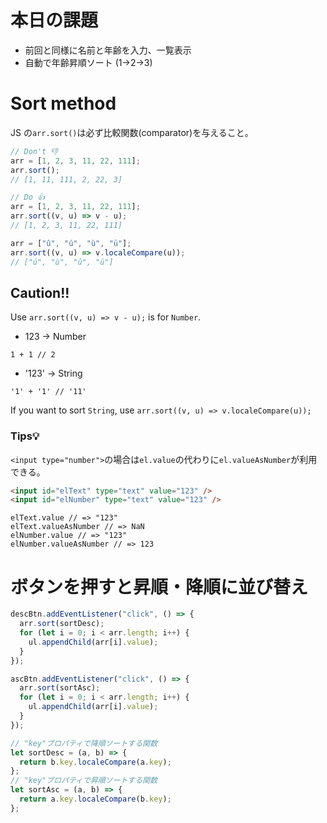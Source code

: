 # 本日の課題

- 前回と同様に名前と年齢を入力、一覧表示
- 自動で年齢昇順ソート (1→2→3)

# Sort method

JS の`arr.sort()`は必ず比較関数(comparator)を与えること。

```js
// Don't 👎
arr = [1, 2, 3, 11, 22, 111];
arr.sort();
// [1, 11, 111, 2, 22, 3]

// Do 👍
arr = [1, 2, 3, 11, 22, 111];
arr.sort((v, u) => v - u);
// [1, 2, 3, 11, 22, 111]

arr = ["û", "ú", "ù", "ü"];
arr.sort((v, u) => v.localeCompare(u));
// ["ú", "ù", "û", "ü"]
```

## Caution!!

Use `arr.sort((v, u) => v - u);` is for `Number`.

- 123 -> Number

```JS
1 + 1 // 2
```

- '123' -> String

```JS
'1' + '1' // '11'
```

If you want to sort `String`, use `arr.sort((v, u) => v.localeCompare(u));`

### Tips💡

`<input type="number">`の場合は`el.value`の代わりに`el.valueAsNumber`が利用できる。

```HTML
<input id="elText" type="text" value="123" />
<input id="elNumber" type="text" value="123" />
```

```JS
elText.value // => "123"
elText.valueAsNumber // => NaN
elNumber.value // => "123"
elNumber.valueAsNumber // => 123
```

# ボタンを押すと昇順・降順に並び替え

```js
descBtn.addEventListener("click", () => {
  arr.sort(sortDesc);
  for (let i = 0; i < arr.length; i++) {
    ul.appendChild(arr[i].value);
  }
});

ascBtn.addEventListener("click", () => {
  arr.sort(sortAsc);
  for (let i = 0; i < arr.length; i++) {
    ul.appendChild(arr[i].value);
  }
});

// "key"プロパティで降順ソートする関数
let sortDesc = (a, b) => {
  return b.key.localeCompare(a.key);
};
// "key"プロパティで昇順ソートする関数
let sortAsc = (a, b) => {
  return a.key.localeCompare(b.key);
};
```
